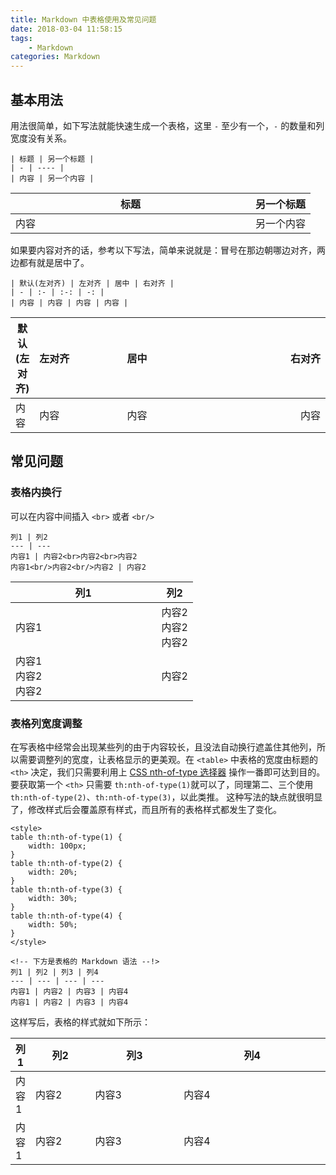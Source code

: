 ```yaml
---
title: Markdown 中表格使用及常见问题
date: 2018-03-04 11:58:15
tags:
    - Markdown
categories: Markdown
---
```


## 基本用法
用法很简单，如下写法就能快速生成一个表格，这里 `-` 至少有一个，`-` 的数量和列宽度没有关系。

```
| 标题 | 另一个标题 |
| - | ---- |
| 内容 | 另一个内容 |
```

| 标题 | 另一个标题 |
| - | ----- |
| 内容 | 另一个内容 |

<!-- more -->

如果要内容对齐的话，参考以下写法，简单来说就是：冒号在那边朝哪边对齐，两边都有就是居中了。

```
| 默认(左对齐) | 左对齐 | 居中 | 右对齐 |
| - | :- | :-: | -: |
| 内容 | 内容 | 内容 | 内容 |
```

| 默认(左对齐) | 左对齐 | 居中 | 右对齐 |
| - | :- | :-: | -: |
| 内容 | 内容 | 内容 | 内容 |


## 常见问题

### 表格内换行 

可以在内容中间插入 `<br>` 或者 `<br/>`
```
列1 | 列2 
--- | --- 
内容1 | 内容2<br>内容2<br>内容2
内容1<br/>内容2<br/>内容2 | 内容2
```

列1 | 列2 
--- | --- 
内容1 | 内容2<br>内容2<br>内容2
内容1<br/>内容2<br/>内容2 | 内容2

### 表格列宽度调整

在写表格中经常会出现某些列的由于内容较长，且没法自动换行遮盖住其他列，所以需要调整列的宽度，让表格显示的更美观。在 `<table>` 中表格的宽度由标题的 `<th>` 决定，我们只需要利用上 [CSS nth-of-type 选择器][0] 操作一番即可达到目的。要获取第一个 `<th>` 只需要 `th:nth-of-type(1)`就可以了，同理第二、三个使用 `th:nth-of-type(2)`、`th:nth-of-type(3)`，以此类推。 这种写法的缺点就很明显了，修改样式后会覆盖原有样式，而且所有的表格样式都发生了变化。

```
<style>
table th:nth-of-type(1) {
    width: 100px;
}
table th:nth-of-type(2) {
    width: 20%;
}
table th:nth-of-type(3) {
    width: 30%;
}
table th:nth-of-type(4) {
    width: 50%;
}
</style>

<!-- 下方是表格的 Markdown 语法 --!>
列1 | 列2 | 列3 | 列4
--- | --- | --- | ---
内容1 | 内容2 | 内容3 | 内容4
内容1 | 内容2 | 内容3 | 内容4
```

这样写后，表格的样式就如下所示：

<style>
table th:nth-of-type(1) {
    width: 100px;
}
table th:nth-of-type(2) {
    width: 20%;
}
table th:nth-of-type(3) {
    width: 30%;
}
table th:nth-of-type(4) {
    width: 50%;
}
</style>

列1 | 列2 | 列3 | 列4
--- | --- | --- | ---
内容1 | 内容2 | 内容3 | 内容4
内容1 | 内容2 | 内容3 | 内容4


[0]: http://www.w3school.com.cn/cssref/selector_nth-of-type.asp